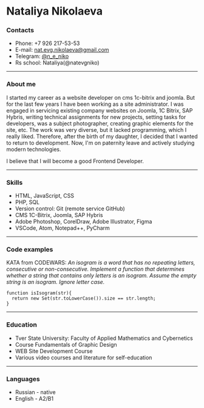 # Nataliya Nikolaeva

### Contacts
* Phone: +7 926 217-53-53
* E-mail: nat.evg.nikolaeva@gmail.com
* Telegram: [@n_e_niko](https://tlgg.ru/@n_e_niko)
* Rs school: Nataliya(@natevgniko)


****


### About me
I started my career as a website developer on cms 1c-bitrix and joomla. But for the last few years I have been working as a site administrator. I was engaged in servicing existing company websites on Joomla, 1C Bitrix, SAP Hybris, writing technical assignments for new projects, setting tasks for developers, was a subject photographer, creating graphic elements for the site, etc. The work was very diverse, but it lacked programming, which I really liked. Therefore, after the birth of my daughter, I decided that I wanted to return to development. Now, I'm on paternity leave and actively studying modern technologies. 

I believe that I will become a good Frontend Developer.


****


### Skills
* HTML, JavaScript, CSS
* PHP, SQL
* Version control: Git (remote service GitHub)
* CMS 1C-Bitrix, Joomla, SAP Hybris
* Adobe Photoshop, CorelDraw, Adobe Illustrator, Figma
* VSCode, Atom, Notepad++, PyCharm


****


### Code examples
KATA from CODEWARS: *An isogram is a word that has no repeating letters, consecutive or non-consecutive. Implement a function that determines whether a string that contains only letters is an isogram. Assume the empty string is an isogram. Ignore letter case.*
```
function isIsogram(str){
  return new Set(str.toLowerCase()).size == str.length;
}
```


****


### Education
* Tver State University: Faculty of Applied Mathematics and Cybernetics
* Course Fundamentals of Graphic Design
* WEB Site Development Course
* Various video courses and literature for self-education


****


### Languages
* Russian - native
* English - A2/B1
